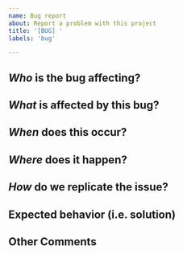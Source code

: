 ```yaml
---
name: Bug report
about: Report a problem with this project
title: '[BUG] '
labels: 'bug'

---
```


## *Who* is the bug affecting?

## *What* is affected by this bug?

## *When* does this occur?

## *Where* does it happen?

## *How* do we replicate the issue?

## Expected behavior (i.e. solution)
<!-- What should have happened? -->

## Other Comments
 
